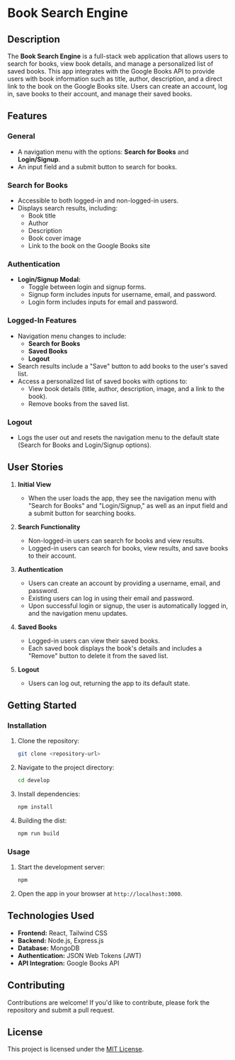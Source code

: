 # Book Search Engine

## Description
The **Book Search Engine** is a full-stack web application that allows users to search for books, view book details, and manage a personalized list of saved books. This app integrates with the Google Books API to provide users with book information such as title, author, description, and a direct link to the book on the Google Books site. Users can create an account, log in, save books to their account, and manage their saved books.

## Features

### General
- A navigation menu with the options: **Search for Books** and **Login/Signup**.
- An input field and a submit button to search for books.

### Search for Books
- Accessible to both logged-in and non-logged-in users.
- Displays search results, including:
  - Book title
  - Author
  - Description
  - Book cover image
  - Link to the book on the Google Books site

### Authentication
- **Login/Signup Modal:**
  - Toggle between login and signup forms.
  - Signup form includes inputs for username, email, and password.
  - Login form includes inputs for email and password.

### Logged-In Features
- Navigation menu changes to include:
  - **Search for Books**
  - **Saved Books**
  - **Logout**
- Search results include a "Save" button to add books to the user's saved list.
- Access a personalized list of saved books with options to:
  - View book details (title, author, description, image, and a link to the book).
  - Remove books from the saved list.

### Logout
- Logs the user out and resets the navigation menu to the default state (Search for Books and Login/Signup options).

## User Stories

1. **Initial View**
   - When the user loads the app, they see the navigation menu with "Search for Books" and "Login/Signup," as well as an input field and a submit button for searching books.

2. **Search Functionality**
   - Non-logged-in users can search for books and view results.
   - Logged-in users can search for books, view results, and save books to their account.

3. **Authentication**
   - Users can create an account by providing a username, email, and password.
   - Existing users can log in using their email and password.
   - Upon successful login or signup, the user is automatically logged in, and the navigation menu updates.

4. **Saved Books**
   - Logged-in users can view their saved books.
   - Each saved book displays the book's details and includes a "Remove" button to delete it from the saved list.

5. **Logout**
   - Users can log out, returning the app to its default state.

## Getting Started

### Installation
1. Clone the repository:
   ```bash
   git clone <repository-url>
   ```
2. Navigate to the project directory:
   ```bash
   cd develop
   ```
3. Install dependencies:
   ```bash
   npm install
   ```
4. Building the dist:
   ```bash
   npm run build
   ```

### Usage
1. Start the development server:
   ```bash
   npm 
   ```
2. Open the app in your browser at `http://localhost:3000`.

## Technologies Used
- **Frontend:** React, Tailwind CSS
- **Backend:** Node.js, Express.js
- **Database:** MongoDB
- **Authentication:** JSON Web Tokens (JWT)
- **API Integration:** Google Books API

## Contributing
Contributions are welcome! If you'd like to contribute, please fork the repository and submit a pull request.

## License
This project is licensed under the [MIT License](LICENSE).

